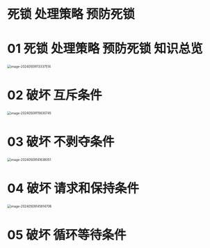 # 死锁 处理策略 预防死锁



# 01 死锁 处理策略 预防死锁 知识总览

<img src="https://cvp.oss-cn-shanghai.aliyuncs.com/picgo/202405091133631.png" alt="image-20240509113337514" style="zoom:50%;" />



# 02 破坏 互斥条件

<img src="https://cvp.oss-cn-shanghai.aliyuncs.com/picgo/202405091156905.png" alt="image-20240509115630745" style="zoom:50%;" />



# 03 破坏 不剥夺条件

<img src="https://cvp.oss-cn-shanghai.aliyuncs.com/picgo/202405091416258.png" alt="image-20240509141638051" style="zoom:50%;" />



# 04 破坏 请求和保持条件

<img src="https://cvp.oss-cn-shanghai.aliyuncs.com/picgo/202405091458891.png" alt="image-20240509145814706" style="zoom:50%;" />



# 05 破坏 循环等待条件